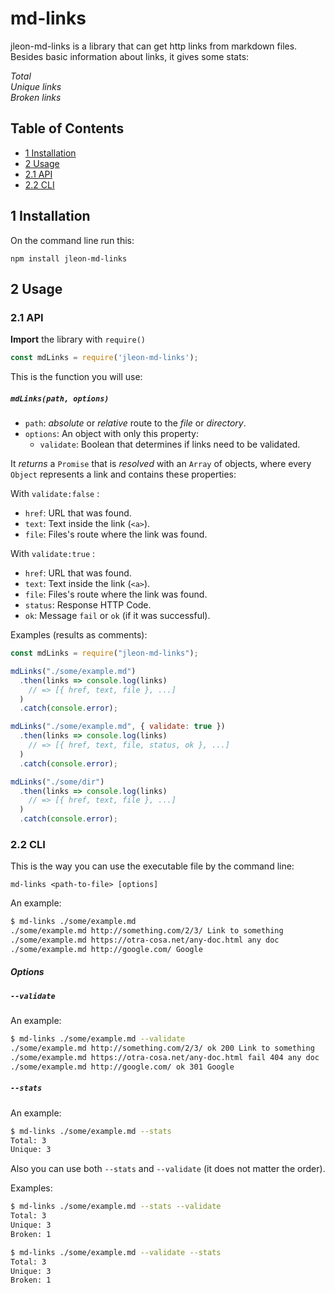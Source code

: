 # md-links 

jleon-md-links is a library that can get http links from markdown files. Besides basic information about links, it gives some stats:

*Total* <br> 
*Unique links* <br>
*Broken links* 

## Table of Contents

* [1 Installation](#1-installation)
* [2 Usage](#2-usage)
* [2.1 API](#21-api)
* [2.2 CLI](#22-cli)

## 1 Installation

On the command line run this:
  ```
  npm install jleon-md-links
  ```

## 2 Usage

### 2.1 API

**Import** the library with `require()`
```js
const mdLinks = require('jleon-md-links');
```

This is the function you will use:
##### `mdLinks(path, options)`

* `path`: *absolute* or *relative* route to the *file* or *directory*.
* `options`: An object with only this property:
  - `validate`: Boolean that determines if links need to be validated.

It *returns* a `Promise` that is *resolved* with an `Array` of objects, where every `Object` represents a link and contains these properties:

With `validate:false` :
* `href`: URL that was found.
* `text`: Text inside the link (`<a>`).
* `file`: Files's route where the link was found.

With `validate:true` :
* `href`: URL that was found.
* `text`: Text inside the link (`<a>`).
* `file`: Files's route where the link was found.
* `status`: Response HTTP Code.
* `ok`: Message `fail` or `ok` (if it was successful).

Examples (results as comments):
```js
const mdLinks = require("jleon-md-links");

mdLinks("./some/example.md")
  .then(links => console.log(links)
    // => [{ href, text, file }, ...]
  )
  .catch(console.error);

mdLinks("./some/example.md", { validate: true })
  .then(links => console.log(links)
    // => [{ href, text, file, status, ok }, ...]
  )
  .catch(console.error);

mdLinks("./some/dir")
  .then(links => console.log(links)
    // => [{ href, text, file }, ...]
  )
  .catch(console.error);
```

### 2.2 CLI

This is the way you can use the executable file by the command line:

`md-links <path-to-file> [options]`

An example:
```sh
$ md-links ./some/example.md
./some/example.md http://something.com/2/3/ Link to something
./some/example.md https://otra-cosa.net/any-doc.html any doc
./some/example.md http://google.com/ Google
```

##### Options

##### `--validate`

An example:
```sh
$ md-links ./some/example.md --validate
./some/example.md http://something.com/2/3/ ok 200 Link to something
./some/example.md https://otra-cosa.net/any-doc.html fail 404 any doc
./some/example.md http://google.com/ ok 301 Google
```

##### `--stats`

An example:
```sh
$ md-links ./some/example.md --stats
Total: 3
Unique: 3
```

Also you can use both `--stats` and `--validate` (it does not matter the order).

Examples:
```sh
$ md-links ./some/example.md --stats --validate
Total: 3
Unique: 3
Broken: 1
```

```sh
$ md-links ./some/example.md --validate --stats
Total: 3
Unique: 3
Broken: 1
```